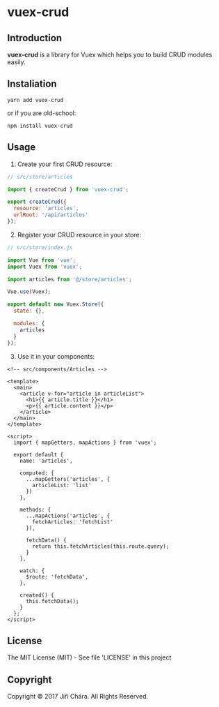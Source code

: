 # vuex-crud

## Introduction

**vuex-crud** is a library for Vuex which helps you to build CRUD modules easily.

## Instaliation

```
yarn add vuex-crud
```

or if you are old-school:

```
npm install vuex-crud
```

## Usage

1) Create your first CRUD resource:

```js
// src/store/articles

import { createCrud } from 'vuex-crud';

export createCrud({
  resource: 'articles',
  urlRoot: '/api/articles'
});
```

2) Register your CRUD resource in your store:

```js
// src/store/index.js

import Vue from 'vue';
import Vuex from 'vuex';

import articles from '@/store/articles';

Vue.use(Vuex);

export default new Vuex.Store({
  state: {},

  modules: {
    articles
  }
});
```

3) Use it in your components:

```vue
<!-- src/components/Articles -->

<template>
  <main>
    <article v-for="article in articleList">
      <h1>{{ article.title }}</h1>
      <p>{{ article.content }}</p>
    </article>
  </main>
</template>

<script>
  import { mapGetters, mapActions } from 'vuex';

  export default {
    name: 'articles',

    computed: {
      ...mapGetters('articles', {
        articleList: 'list'
      })
    },

    methods: {
      ...mapActions('articles', {
        fetchArticles: 'fetchList'
      }),

      fetchData() {
        return this.fetchArticles(this.route.query);
      }
    },

    watch: {
      $route: 'fetchData',
    },

    created() {
      this.fetchData();
    }
  };
</script>
```

## License

The MIT License (MIT) - See file 'LICENSE' in this project

## Copyright

Copyright © 2017 Jiří Chára. All Rights Reserved.
